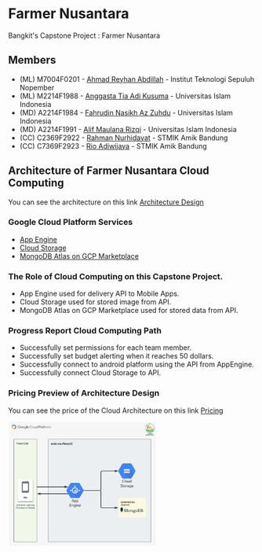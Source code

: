 # Farmer Nusantara
Bangkit's Capstone Project : Farmer Nusantara

## Members
- (ML) M7004F0201 - [Ahmad Reyhan Abdillah](https://www.linkedin.com/in/ahmadreyhanabdillah) - Institut Teknologi Sepuluh Nopember
- (ML) M2214F1988 - [Anggasta Tia Adi Kusuma](https://www.linkedin.com/in/anggasta-tirta-adi-kusuma) - Universitas Islam Indonesia
- (MD) A2214F1984 - [Fahrudin Nasikh Az Zuhdu](https://www.linkedin.com/in/fahrudin-nasikh-az-zuhdu-38625b1b0/) - Universitas Islam Indonesia
- (MD) A2214F1991 - [Alif Maulana Rizqi](https://www.linkedin.com/in/alif-maulana-rizqi-165145239) - Universitas Islam Indonesia
- (CC) C2369F2922 - [Rahman Nurhidayat](https://www.linkedin.com/in/rahman-nurhidayat) - STMIK Amik Bandung
- (CC) C7369F2923 - [Rio Adiwijaya](https://www.linkedin.com/in/rio-adiwijaya-395082237) - STMIK Amik Bandung

## Architecture of Farmer Nusantara Cloud Computing
You can see the architecture on this link <a href="https://github.com/farmer-nusantara/farmer-nusantara-cloud/blob/d309b4df16a7a97b074e226123d54aa82b07c4e5/Cloud%20Architecture.png">Architecture Design </a>
### Google Cloud Platform Services
- <a href="https://github.com/farmer-nusantara/farmer-nusantara-cloud/tree/main/App%20Engine">App Engine</a>
- <a href="https://github.com/farmer-nusantara/farmer-nusantara-cloud/tree/main/Cloud%20Storage">Cloud Storage</a>
- <a href="https://github.com/farmer-nusantara/farmer-nusantara-cloud/tree/main/MongoDB">MongoDB Atlas on GCP Marketplace</a>

### The Role of Cloud Computing on this Capstone Project. 
- App Engine used for delivery API to Mobile Apps.
- Cloud Storage used for stored image from API.
- MongoDB Atlas on GCP Marketplace used for stored data from API.

### Progress Report Cloud Computing Path 
- Successfully set permissions for each team member.
- Successfully set budget alerting when it reaches 50 dollars.
- Successfully connect to android platform using the API from AppEngine.
- Successfully connect Cloud Storage to API.

### Pricing Preview of Architecture Design
You can see the price of the Cloud Architecture on this link <a href="https://cloud.google.com/products/calculator/#id=5fbddaf0-bc4c-40fa-9a39-2a9d437fcba3">Pricing</a>

<img src="https://github.com/farmer-nusantara/farmer-nusantara-cloud/blob/d309b4df16a7a97b074e226123d54aa82b07c4e5/Cloud%20Architecture.png" width="60%">
